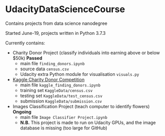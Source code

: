 # UdacityDataScienceCourse
Contains projects from data science nanodegree

Started June-19, projects written in Python 3.7.3

Currently contains:
* Charity Donor Project (classify individuals into earning above or below $50k) **Passed**
    * main file `finding_donors.ipynb`
    * source data `census.csv`
    * Udacity extra Python module for visualisation `visuals.py`
* [Kaggle Charity Donor Competition](https://www.kaggle.com/c/udacity-mlcharity-competition/overview)
    * main file `kaggle_finding_donors.ipynb`
    * training set `KaggleData/census.csv`
    * testing set `KaggleData/test_census.csv`
    * submission `KaggleData/submission.csv`
* Images Classification Project (teach computer to identify flowers) **Ongoing**
    * main file `Image Classifier Project.ipynb`
    * **N.B.** This project is made to run on Udacity GPUs, and the image database is missing (too large for GitHub) 
